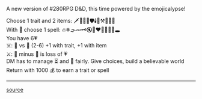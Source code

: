 A new version of #280RPG D&D, this time powered by the emojicalypse!

Choose 1 trait and 2 items: 🗡🏹👨‍🚀🛡️🕯️🍞⚒️📜📿📔  
With 📔 choose 1 spell: 🔥❄🌫️💤🗝️🔇👨‍❤️‍👨🐎👜🔮🕳️  
You have 6💗  
☠️: 🎲 vs 🎯 (2-6) +1 with trait, +1 with item  
⚔️: 🎲 minus 🎯 is loss of 💗  
DM has to manage ⏳ and 👹 fairly. Give choices, build a believable world  
Return with 1000 💰 to earn a trait or spell

----

[source](https://plus.google.com/+EricNieudan/posts/NXmoCyFpkUR)
